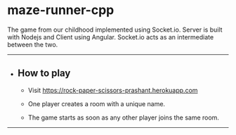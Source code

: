 # maze-runner-cpp
The game from our childhood implemented using Socket.io. Server is built with Nodejs and Client using Angular. Socket.io acts as an intermediate between the two. 

---

* ## How to play

    - Visit https://rock-paper-scissors-prashant.herokuapp.com

    - One player creates a room with a unique name.

    - The game starts as soon as any other player joins the same room.

---


